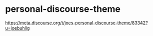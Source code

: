 # personal-discourse-theme

https://meta.discourse.org/t/joes-personal-discourse-theme/83342?u=joebuhlig
